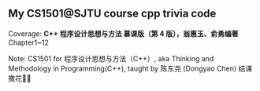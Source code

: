 ## My CS1501@SJTU course cpp trivia code

Coverage: **C++ 程序设计思想与方法 慕课版（第 4 版），翁惠玉、俞勇编著** Chapter1~12

Note: CS1501 for 程序设计思想与方法（C++）, aka Thinking and Methodology in Programming(C++), taught by 陈东尧 (Dongyao Chen)
结课撒花🎉️🎉️